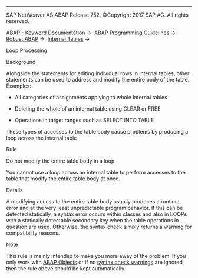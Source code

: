   

* * *

SAP NetWeaver AS ABAP Release 752, ©Copyright 2017 SAP AG. All rights reserved.

[ABAP - Keyword Documentation](https://help.sap.com/doc/abapdocu_752_index_htm/7.52/en-US/abenabap.htm) →  [ABAP Programming Guidelines](https://help.sap.com/doc/abapdocu_752_index_htm/7.52/en-US/abenabap_pgl.htm) →  [Robust ABAP](https://help.sap.com/doc/abapdocu_752_index_htm/7.52/en-US/abenrobust_abap_guidl.htm) →  [Internal Tables](https://help.sap.com/doc/abapdocu_752_index_htm/7.52/en-US/abenitab_guidl.htm) → 

Loop Processing

Background

Alongside the statements for editing individual rows in internal tables, other statements can be used to address and modify the entire body of the table. Examples:

-   All categories of assignments applying to whole internal tables

-   Deleting the whole of an internal table using CLEAR or FREE

-   Operations in target ranges such as SELECT INTO TABLE

These types of accesses to the table body cause problems by producing a loop across the internal table

Rule

Do not modify the entire table body in a loop

You cannot use a loop across an internal table to perform accesses to the table that modify the entire table body at once.

Details

A modifying access to the entire table body usually produces a runtime error and at the very least unpredictable program behavior. If this can be detected statically, a syntax error occurs within classes and also in LOOPs with a statically detectable secondary key when the table operations in question are used. Otherwise, the syntax check simply returns a warning for compatibility reasons.

Note

This rule is mainly intended to make you more away of the problem. If you only work with [ABAP Objects](https://help.sap.com/doc/abapdocu_752_index_htm/7.52/en-US/abenabap_obj_progr_model_guidl.htm "Guideline") or if no [syntax check warnings](https://help.sap.com/doc/abapdocu_752_index_htm/7.52/en-US/abensyntax_check_guidl.htm "Guideline") are ignored, then the rule above should be kept automatically.